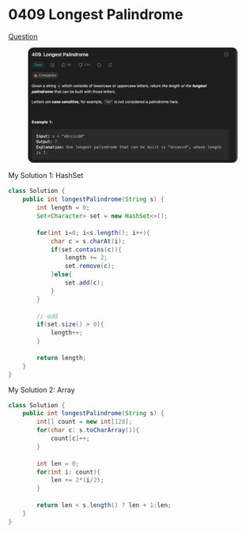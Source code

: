 # 0409 Longest Palindrome

[Question](https://leetcode.com/problems/longest-palindrome/description/?envType=study-plan\&id=data-structure-ii)

<figure><img src="../.gitbook/assets/image (4) (8).png" alt=""><figcaption></figcaption></figure>



My Solution 1: HashSet

```java
class Solution {
    public int longestPalindrome(String s) {
        int length = 0;
        Set<Character> set = new HashSet<>();

        for(int i=0; i<s.length(); i++){
            char c = s.charAt(i);
            if(set.contains(c)){
                length += 2;
                set.remove(c);
            }else{
                set.add(c);
            }
        }

        // odd 
        if(set.size() > 0){
            length++;
        }

        return length;
    }
}
```





My Solution 2: Array

```java
class Solution {
    public int longestPalindrome(String s) {
        int[] count = new int[128];
        for(char c: s.toCharArray()){
            count[c]++;
        }

        int len = 0;
        for(int i: count){
            len += 2*(i/2);
        }

        return len < s.length() ? len + 1:len;
    }
}
```
